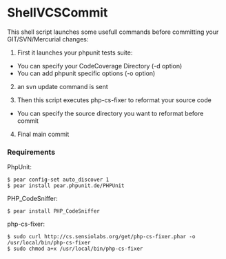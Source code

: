 ShellVCSCommit
==============

This shell script launches some usefull commands before committing your GIT/SVN/Mercurial changes:

1) First it launches your phpunit tests suite: 
- You can specify your CodeCoverage Directory (-d option)
- You can add phpunit specific options (-o option)

2) an svn update command is sent

3) Then this script executes php-cs-fixer to reformat your source code
- You can specify the source directory you want to reformat before commit

4) Final main commit


### Requirements

PhpUnit:

    $ pear config-set auto_discover 1
    $ pear install pear.phpunit.de/PHPUnit

PHP_CodeSniffer:

    $ pear install PHP_CodeSniffer

php-cs-fixer:

    $ sudo curl http://cs.sensiolabs.org/get/php-cs-fixer.phar -o /usr/local/bin/php-cs-fixer
    $ sudo chmod a+x /usr/local/bin/php-cs-fixer



